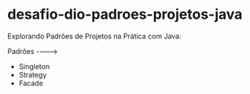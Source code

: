 # desafio-dio-padroes-projetos-java
Explorando Padrões de Projetos na Prática com Java:

Padrões ---->
- Singleton
- Strategy
- Facade
